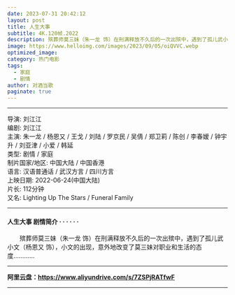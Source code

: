 ```yaml
---
date: 2023-07-31 20:42:12
layout: post
title: 人生大事
subtitle: 4K.120帧.2022
description: 殡葬师莫三妹（朱一龙 饰）在刑满释放不久后的一次出殡中，遇到了孤儿武小文（杨恩又 饰），小文的出现，意外地改变了莫三妹对职业和生活的态度......
image: https://www.helloimg.com/images/2023/09/05/oiQVVC.webp
optimized_image: 
category: 热门电影
tags:
  - 家庭
  - 剧情
author: 对酒当歌
paginate: true
---
```


---

导演: 刘江江  
编剧: 刘江江  
主演: 朱一龙 / 杨恩又 / 王戈 / 刘陆 / 罗京民 / 吴倩 / 郑卫莉 / 陈创 / 李春嫒 / 钟宇升 / 刘亚津 / 小爱 / 韩延  
类型: 剧情 / 家庭  
制片国家/地区: 中国大陆 / 中国香港  
语言: 汉语普通话 / 武汉方言 / 四川方言  
上映日期: 2022-06-24(中国大陆)  
片长: 112分钟  
又名: Lighting Up The Stars / Funeral Family  

---

#### 人生大事 剧情简介 · · · · · ·

　　殡葬师莫三妹（朱一龙 饰）在刑满释放不久后的一次出殡中，遇到了孤儿武小文（杨恩又 饰），小文的出现，意外地改变了莫三妹对职业和生活的态度…………

---

**阿里云盘：<https://www.aliyundrive.com/s/7ZSPjRATfwF>**

---
